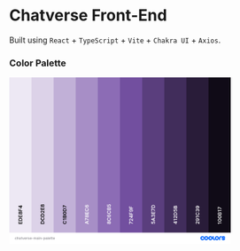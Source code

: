 # Chatverse Front-End

Built using `React` + `TypeScript` + `Vite` + `Chakra UI` + `Axios`.

### Color Palette

<img src="./public/chatverse-main-palette.png" width="400" alt='main color palette' title='main color palette'/>
